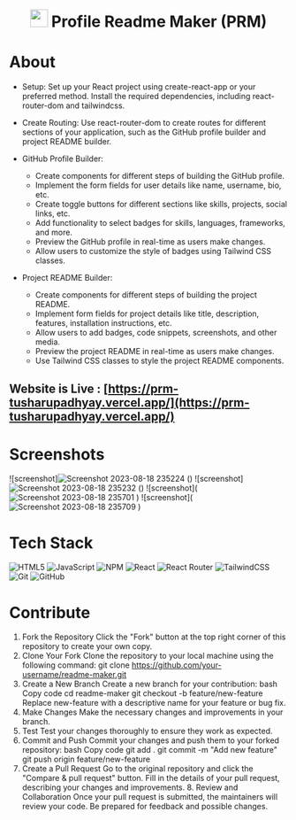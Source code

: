 <div align="center"><h1> <img src=http://localhost:5173/src/assets/fav.ico width="32px"/> Profile Readme Maker (PRM) </h1> </div>

# About
* Setup:
Set up your React project using create-react-app or your preferred method. Install the required dependencies, including react-router-dom and tailwindcss.
* Create Routing:
Use react-router-dom to create routes for different sections of your application, such as the GitHub profile builder and project README builder.

* GitHub Profile Builder:

  * Create components for different steps of building the GitHub profile.
  * Implement the form fields for user details like name, username, bio, etc.
  * Create toggle buttons for different sections like skills, projects, social links, etc.
  * Add functionality to select badges for skills, languages, frameworks, and more.
  * Preview the GitHub profile in real-time as users make changes.
  * Allow users to customize the style of badges using Tailwind CSS classes.
 
* Project README Builder:

  * Create components for different steps of building the project README.
  * Implement form fields for project details like title, description, features, installation instructions, etc.
  * Allow users to add badges, code snippets, screenshots, and other media.
  * Preview the project README in real-time as users make changes.
  * Use Tailwind CSS classes to style the project README components.

## Website is Live : [https://prm-tusharupadhyay.vercel.app/](https://prm-tusharupadhyay.vercel.app/)

# Screenshots
![screenshot]![Screenshot 2023-08-18 235224](https://github.com/tushar-upadhya/Profile-Read-Maker/assets/113006456/a182ecf0-63ca-4c7d-878e-08befd4d66b0)
()
![screenshot]![Screenshot 2023-08-18 235232](https://github.com/tushar-upadhya/Profile-Read-Maker/assets/113006456/02844a0f-457d-4252-a841-d57ccc97753f)
()
![screenshot](![Screenshot 2023-08-18 235701](https://github.com/tushar-upadhya/Profile-Read-Maker/assets/113006456/f8f02744-5385-4222-aebe-03a8fbd233b2)
)
![screenshot](![Screenshot 2023-08-18 235709](https://github.com/tushar-upadhya/Profile-Read-Maker/assets/113006456/43c1ee55-7f8e-4d4a-8ead-5b8e63b9c5be)
)

# Tech Stack
![HTML5](https://img.shields.io/badge/html5-%23E34F26.svg?logo=html5&logoColor=white&style=for-the-badge)
![JavaScript](https://img.shields.io/badge/javascript-%23323330.svg?logo=javascript&logoColor=%23F7DF1E&style=for-the-badge)
![NPM ](https://img.shields.io/badge/NPM-%23000000.svg?logo=npm&logoColor=white&style=for-the-badge)
![React](https://img.shields.io/badge/react-%2320232a.svg?logo=react&logoColor=%2361DAFB&style=for-the-badge)
![React Router](https://img.shields.io/badge/React_Router-CA4245?logo=react-router&logoColor=white&style=for-the-badge)
![TailwindCSS](https://img.shields.io/badge/tailwindcss-%2338B2AC.svg?logo=tailwind-css&logoColor=white&style=for-the-badge)
![Git](https://img.shields.io/badge/git-%23F05033.svg?logo=git&logoColor=white&style=for-the-badge)
![GitHub](https://img.shields.io/badge/github-%23121011.svg?logo=github&logoColor=white&style=for-the-badge)


# Contribute
1. Fork the Repository Click the "Fork" button at the top right corner of this repository to create your own copy.
2. Clone Your Fork Clone the repository to your local machine using the following command: git clone https://github.com/your-username/readme-maker.git 
3. Create a New Branch Create a new branch for your contribution: bash Copy code cd readme-maker git checkout -b feature/new-feature Replace new-feature with a descriptive name for your feature or bug fix.
4. Make Changes Make the necessary changes and improvements in your branch.
5. Test Test your changes thoroughly to ensure they work as expected.
6. Commit and Push Commit your changes and push them to your forked repository: bash Copy code git add . git commit -m "Add new feature" git push origin feature/new-feature
7. Create a Pull Request Go to the original repository and click the "Compare & pull request" button. Fill in the details of your pull request, describing your changes and improvements. 8. Review and Collaboration Once your pull request is submitted, the maintainers will review your code. Be prepared for feedback and possible changes.
<!-- made using https://tusharupadhyay.vercel.app/ -->
